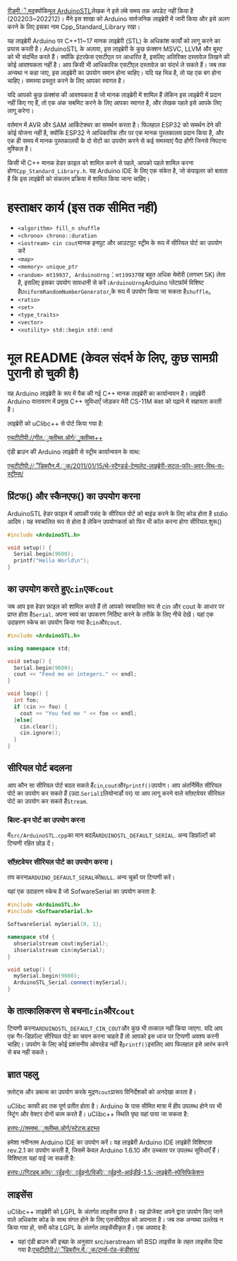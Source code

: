 [रीडमी.ें.मद](README.en.md)क्योंकि[मूल ArduinoSTL](https://github.com/mike-matera/ArduinoSTL)लेखक ने इसे लंबे समय तक अपडेट नहीं किया है (202203~202212)। मैंने इस शाखा को Arduino सार्वजनिक लाइब्रेरी में जारी किया और इसे अलग करने के लिए इसका नाम Cpp_Standard_Library रखा।

यह लाइब्रेरी Arduino पर C++11~17 मानक लाइब्रेरी (STL) के अधिकांश कार्यों को लागू करने का प्रयास करती है। ArduinoSTL के अलावा, इस लाइब्रेरी के कुछ फ़ंक्शन MSVC, LLVM और बूस्ट को भी संदर्भित करते हैं। क्योंकि इंटरफ़ेस एसटीएल पर आधारित है, इसलिए अतिरिक्त दस्तावेज़ लिखने की कोई आवश्यकता नहीं है। आप किसी भी आधिकारिक एसटीएल दस्तावेज़ का संदर्भ ले सकते हैं। जब तक अन्यथा न कहा जाए, इस लाइब्रेरी का उपयोग समान होना चाहिए। यदि यह भिन्न है, तो यह एक बग होना चाहिए। समस्या प्रस्तुत करने के लिए आपका स्वागत है।

यदि आपको कुछ फ़ंक्शंस की आवश्यकता है जो मानक लाइब्रेरी में शामिल हैं लेकिन इस लाइब्रेरी में प्रदान नहीं किए गए हैं, तो एक अंक सबमिट करने के लिए आपका स्वागत है, और लेखक पहले इसे आपके लिए लागू करेगा।

वर्तमान में AVR और SAM आर्किटेक्चर का समर्थन करता है। फिलहाल ESP32 को समर्थन देने की कोई योजना नहीं है, क्योंकि ESP32 ने आधिकारिक तौर पर एक मानक पुस्तकालय प्रदान किया है, और एक ही समय में मानक पुस्तकालयों के दो सेटों का उपयोग करने से कई समस्याएं पैदा होंगी जिनसे निपटना मुश्किल है।

किसी भी C++ मानक हेडर फ़ाइल को शामिल करने से पहले, आपको पहले शामिल करना होगा`Cpp_Standard_Library.h`. यह Arduino IDE के लिए एक संकेत है, जो कंपाइलर को बताता है कि इस लाइब्रेरी को संकलन प्रक्रिया में शामिल किया जाना चाहिए।

# हस्ताक्षर कार्य (इस तक सीमित नहीं)

-   `<algorithm> fill_n shuffle`
-   `<chrono> chrono::duration`
-   `<iostream> cin cout`मानक इनपुट और आउटपुट स्ट्रीम के रूप में सीरियल पोर्ट का उपयोग करें
-   `<map>`
-   `<memory> unique_ptr`
-   `<random> mt19937, ArduinoUrng`：`mt19937`यह बहुत अधिक मेमोरी (लगभग 5K) लेता है, इसलिए इसका उपयोग सावधानी से करें।`ArduinoUrng`Arduino प्लेटफ़ॉर्म विशिष्ट है`UniformRandomNumberGenerator`,के रूप में उपयोग किया जा सकता है`shuffle`。
-   `<ratio>`
-   `<set>`
-   `<type_traits>`
-   `<vector>`
-   `<xutility> std::begin std::end`

# मूल README (केवल संदर्भ के लिए, कुछ सामग्री पुरानी हो चुकी है)

यह Arduino लाइब्रेरी के रूप में पैक की गई C++ मानक लाइब्रेरी का कार्यान्वयन है। लाइब्रेरी Arduino वातावरण में प्रमुख C++ सुविधाएँ जोड़कर मेरी CS-11M कक्षा को पढ़ाने में सहायता करती है।

लाइब्रेरी को uClibc++ से पोर्ट किया गया है:

[एचटीटीपी://गीत.ुक्लीब्स.ऑर्ग/ुक्लीब्स++](http://git.uclibc.org/uClibc++)

एंडी ब्राउन की Arduino लाइब्रेरी से स्ट्रीम कार्यान्वयन के साथ:

[एचटीटीपी://ैंडिबरौन.में.ुक/2011/01/15/थे-स्टैण्डर्ड-टेम्पलेट-लाइब्रेरी-सटल-फॉर-अवर-विथ-स-स्ट्रीम्स/](http://andybrown.me.uk/2011/01/15/the-standard-template-library-stl-for-avr-with-c-streams/)

## प्रिंटफ() और स्कैनएफ() का उपयोग करना

ArduinoSTL हेडर फ़ाइल में आपकी पसंद के सीरियल पोर्ट को बाइंड करने के लिए कोड होता है
stdio आदिम। यह स्वचालित रूप से होता है लेकिन उपयोगकर्ता को फिर भी कॉल करना होगा
सीरियल.शुरू()

```c++
#include <ArduinoSTL.h>

void setup() {
  Serial.begin(9600); 
  printf("Hello World\n");
}
```

## का उपयोग करते हुए`cin`एक`cout`

जब आप इस हेडर फ़ाइल को शामिल करते हैं तो आपको स्वचालित रूप से cin और cout के आधार पर प्राप्त होता है`Serial`. अपना स्वयं का उपकरण निर्दिष्ट करने के तरीके के लिए नीचे देखें। यहां एक उदाहरण स्केच का उपयोग किया गया है`cin`और`cout`.

```c++
#include <ArduinoSTL.h>

using namespace std;

void setup() {
  Serial.begin(9600);
  cout << "Feed me an integers." << endl;
}

void loop() {
  int foo;
  if (cin >> foo) { 
    cout << "You fed me " << foo << endl;
  }else{
    cin.clear();
    cin.ignore();
  }
}
```

## सीरियल पोर्ट बदलना

आप कौन सा सीरियल पोर्ट बदल सकते हैं`cin`,`cout`और`printf()`उपयोग। आप अंतर्निर्मित सीरियल पोर्ट का उपयोग कर सकते हैं (उदा.`Serial1`लियोनार्डो पर) या आप लागू करने वाले सॉफ़्टवेयर सीरियल पोर्ट का उपयोग कर सकते हैं`Stream`.

### बिल्ट-इन पोर्ट का उपयोग करना

में`src/ArduinoSTL.cpp`का मान बदलें`ARDUINOSTL_DEFAULT_SERIAL`. अन्य डिफ़ॉल्टों को टिप्पणी रहित छोड़ दें।

### सॉफ़्टवेयर सीरियल पोर्ट का उपयोग करना।

तय करना`ARDUINO_DEFAULT_SERAL`को`NULL`. अन्य चूकों पर टिप्पणी करें।

यहां एक उदाहरण स्केच है जो SofwareSerial का उपयोग करता है:

```c++
#include <ArduinoSTL.h>
#include <SoftwareSerial.h>

SoftwareSerial mySerial(0, 1);

namespace std { 
  ohserialstream cout(mySerial);
  ihserialstream cin(mySerial);
}

void setup() {
  mySerial.begin(9600);
  ArduinoSTL_Serial.connect(mySerial);
}
```

## के तात्कालिकरण से बचना`cin`और`cout`

टिप्पणी करना`ARDUINOSTL_DEFAULT_CIN_COUT`और कुछ भी तत्काल नहीं किया जाएगा. यदि आप एक गैर-डिफ़ॉल्ट सीरियल पोर्ट का चयन करना चाहते हैं तो आपको इस ध्वज पर टिप्पणी अवश्य करनी चाहिए। उपयोग के लिए कोई प्रशंसनीय ओवरहेड नहीं है`printf()`इसलिए आप फिलहाल इसे आरंभ करने से बच नहीं सकते।

## ज्ञात पहलु

फ़्लोट्स और डबल्स का उपयोग करके मुद्रण`cout`प्रारूप विनिर्देशकों को अनदेखा करता है।

uClibc काफी हद तक पूर्ण प्रतीत होता है। Arduino के पास सीमित मात्रा में हीप उपलब्ध होने पर भी स्ट्रिंग और वेक्टर दोनों काम करते हैं। uClibc++ स्थिति पृष्ठ यहां पाया जा सकता है:

[हत्तपः://क्स्क्स.ुक्लीब्स.ऑर्ग/स्टेटस.हटम्ल](https://cxx.uclibc.org/status.html)

हमेशा नवीनतम Arduino IDE का उपयोग करें। यह लाइब्रेरी Arduino IDE लाइब्रेरी विशिष्टता rev.2.1 का उपयोग करती है, जिसमें केवल Arduino 1.6.10 और उच्चतर पर उपलब्ध सुविधाएँ हैं। विशिष्टता यहां पाई जा सकती है:

[हत्तपः://गिटहब.कॉम/ार्डुइनो/ार्डुइनो/विकी/ार्डुइनो-आईडीई-1.5:-लाइब्रेरी-स्पेसिफिकेशन](https://github.com/arduino/Arduino/wiki/Arduino-IDE-1.5:-Library-specification)

## लाइसेंस

uClibc++ लाइब्रेरी को LGPL के अंतर्गत लाइसेंस प्राप्त है। यह प्रोजेक्ट अपने द्वारा उपयोग किए जाने वाले अधिकांश कोड के साथ संगत होने के लिए एलजीपीएल को अपनाता है। जब तक अन्यथा उल्लेख न किया गया हो, सभी कोड LGPL के अंतर्गत लाइसेंसीकृत हैं। एक अपवाद है:

-   यहां एंडी ब्राउन की इच्छा के अनुसार src/serstream को BSD लाइसेंस के तहत लाइसेंस दिया गया है:[एचटीटीपी://ैंडिबरौन.में.ुक/टर्म्स-एंड-कंडीशंस/](http://andybrown.me.uk/terms-and-conditions/)
